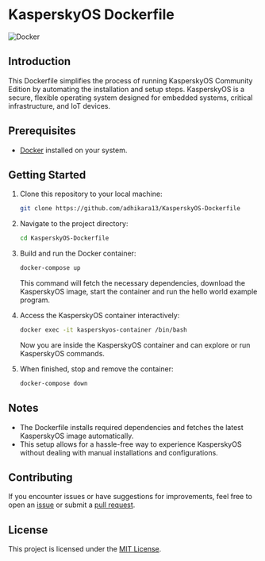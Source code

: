 # KasperskyOS Dockerfile

![Docker](https://byob.yarr.is/adhikara13/KasperskyOS-Dockerfile/docker-badge)
## Introduction

This Dockerfile simplifies the process of running KasperskyOS Community Edition by automating the installation and setup steps. KasperskyOS is a secure, flexible operating system designed for embedded systems, critical infrastructure, and IoT devices.

## Prerequisites

- [Docker](https://www.docker.com/) installed on your system.

## Getting Started

1. Clone this repository to your local machine:

    ```bash
    git clone https://github.com/adhikara13/KasperskyOS-Dockerfile
    ```

2. Navigate to the project directory:

    ```bash
    cd KasperskyOS-Dockerfile
    ```

3. Build and run the Docker container:

    ```bash
    docker-compose up
    ```

    This command will fetch the necessary dependencies, download the KasperskyOS image, start the container and run the hello world example program.

4. Access the KasperskyOS container interactively:

    ```bash
    docker exec -it kasperskyos-container /bin/bash
    ```

    Now you are inside the KasperskyOS container and can explore or run KasperskyOS commands.

5. When finished, stop and remove the container:

    ```bash
    docker-compose down
    ```

## Notes

- The Dockerfile installs required dependencies and fetches the latest KasperskyOS image automatically.
- This setup allows for a hassle-free way to experience KasperskyOS without dealing with manual installations and configurations.

## Contributing

If you encounter issues or have suggestions for improvements, feel free to open an [issue](https://github.com/adhikara13/KasperskyOS-Dockerfile/issues) or submit a [pull request](https://github.com/adhikara13/KasperskyOS-Dockerfile/pulls).

## License

This project is licensed under the [MIT License](LICENSE).

